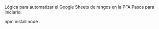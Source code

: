 Lógica para automatizar el Google Sheets de rangos en la PFA
Pasos para iniciarlo:

npm install
node .